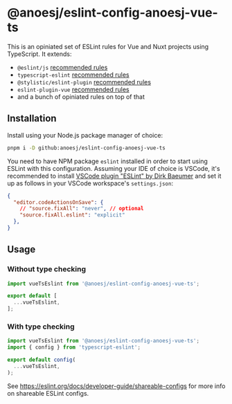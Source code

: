 # @anoesj/eslint-config-anoesj-vue-ts
This is an opiniated set of ESLint rules for Vue and Nuxt projects using TypeScript. It extends:
- `@eslint/js` [recommended rules](https://eslint.org/docs/latest/use/configure/configuration-files#using-predefined-configurations)
- `typescript-eslint` [recommended rules](https://typescript-eslint.io/users/configs/#recommended)
- `@stylistic/eslint-plugin` [recommended rules](https://eslint.style/guide/config-presets)
- `eslint-plugin-vue` [recommended rules](https://eslint.vuejs.org/rules/#priority-c-recommended-potentially-dangerous-patterns)
- and a bunch of opiniated rules on top of that

## Installation
Install using your Node.js package manager of choice:
```bash
pnpm i -D github:anoesj/eslint-config-anoesj-vue-ts
```

You need to have NPM package `eslint` installed in order to start using ESLint with this configuration. Assuming your IDE of choice is VSCode, it's recommended to install [VSCode plugin "ESLint" by Dirk Baeumer](https://marketplace.visualstudio.com/items?itemName=dbaeumer.vscode-eslint) and set it up as follows in your VSCode workspace's `settings.json`:
```json
{
  "editor.codeActionsOnSave": {
    // "source.fixAll": "never", // optional
    "source.fixAll.eslint": "explicit"
  },
}
```

## Usage
### Without type checking
```js
import vueTsEslint from '@anoesj/eslint-config-anoesj-vue-ts';

export default [
  ...vueTsEslint,
];
```

### With type checking
```js
import vueTsEslint from '@anoesj/eslint-config-anoesj-vue-ts';
import { config } from 'typescript-eslint';

export default config(
  ...vueTsEslint,
);
```

See https://eslint.org/docs/developer-guide/shareable-configs for more info on shareable ESLint configs.
